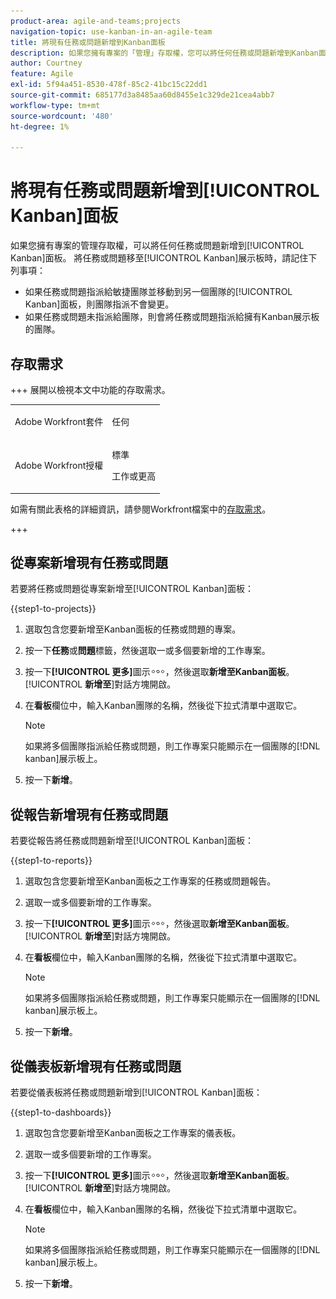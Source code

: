 ```yaml
---
product-area: agile-and-teams;projects
navigation-topic: use-kanban-in-an-agile-team
title: 將現有任務或問題新增到Kanban面板
description: 如果您擁有專案的「管理」存取權，您可以將任何任務或問題新增到Kanban面板。
author: Courtney
feature: Agile
exl-id: 5f94a451-8530-478f-85c2-41bc15c22dd1
source-git-commit: 685177d3a8485aa60d8455e1c329de21cea4abb7
workflow-type: tm+mt
source-wordcount: '480'
ht-degree: 1%

---
```


# 將現有任務或問題新增到[!UICONTROL Kanban]面板

<!-- Audited: 4/2025 -->

如果您擁有專案的管理存取權，可以將任何任務或問題新增到[!UICONTROL Kanban]面板。 將任務或問題移至[!UICONTROL Kanban]展示板時，請記住下列事項：

* 如果任務或問題指派給敏捷團隊並移動到另一個團隊的[!UICONTROL Kanban]面板，則團隊指派不會變更。
* 如果任務或問題未指派給團隊，則會將任務或問題指派給擁有Kanban展示板的團隊。

## 存取需求

+++ 展開以檢視本文中功能的存取需求。

<table style="table-layout:auto"> 
 <col> 
 </col> 
 <col> 
 </col> 
 <tbody> 
  <tr> 
   <td role="rowheader">Adobe Workfront套件</td> 
   <td> <p>任何</p> </td> 
  </tr> 
  <tr> 
   <td role="rowheader">Adobe Workfront授權</td> 
   <td> <p>標準</p> 
   <p>工作或更高</p> </td> 
  </tr>
 </tbody> 
</table>

如需有關此表格的詳細資訊，請參閱Workfront檔案中的[存取需求](/help/quicksilver/administration-and-setup/add-users/access-levels-and-object-permissions/access-level-requirements-in-documentation.md)。

+++

## 從專案新增現有任務或問題

若要將任務或問題從專案新增至[!UICONTROL Kanban]面板：

{{step1-to-projects}}

1. 選取包含您要新增至Kanban面板的任務或問題的專案。
1. 按一下&#x200B;**任務**&#x200B;或&#x200B;**問題**&#x200B;標籤，然後選取一或多個要新增的工作專案。
1. 按一下&#x200B;**[!UICONTROL 更多]**&#x200B;圖示![更多圖示](assets/more-icon.png)，然後選取&#x200B;**新增至Kanban面板**。 [!UICONTROL **新增至**]&#x200B;對話方塊開啟。
1. 在&#x200B;**看板**&#x200B;欄位中，輸入Kanban團隊的名稱，然後從下拉式清單中選取它。

   >[!NOTE]
   >
   >如果將多個團隊指派給任務或問題，則工作專案只能顯示在一個團隊的[!DNL kanban]展示板上。

1. 按一下&#x200B;**新增**。


## 從報告新增現有任務或問題

若要從報告將任務或問題新增至[!UICONTROL Kanban]面板：

{{step1-to-reports}}

1. 選取包含您要新增至Kanban面板之工作專案的任務或問題報告。
1. 選取一或多個要新增的工作專案。
1. 按一下&#x200B;**[!UICONTROL 更多]**&#x200B;圖示![更多圖示](assets/more-icon.png)，然後選取&#x200B;**新增至Kanban面板**。 [!UICONTROL **新增至**]&#x200B;對話方塊開啟。
1. 在&#x200B;**看板**&#x200B;欄位中，輸入Kanban團隊的名稱，然後從下拉式清單中選取它。

   >[!NOTE]
   >
   >如果將多個團隊指派給任務或問題，則工作專案只能顯示在一個團隊的[!DNL kanban]展示板上。

1. 按一下&#x200B;**新增**。



## 從儀表板新增現有任務或問題

若要從儀表板將任務或問題新增到[!UICONTROL Kanban]面板：

{{step1-to-dashboards}}

1. 選取包含您要新增至Kanban面板之工作專案的儀表板。
1. 選取一或多個要新增的工作專案。
1. 按一下&#x200B;**[!UICONTROL 更多]**&#x200B;圖示![更多圖示](assets/more-icon.png)，然後選取&#x200B;**新增至Kanban面板**。 [!UICONTROL **新增至**]&#x200B;對話方塊開啟。
1. 在&#x200B;**看板**&#x200B;欄位中，輸入Kanban團隊的名稱，然後從下拉式清單中選取它。

   >[!NOTE]
   >
   >如果將多個團隊指派給任務或問題，則工作專案只能顯示在一個團隊的[!DNL kanban]展示板上。

1. 按一下&#x200B;**新增**。